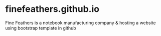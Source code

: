 # finefeathers.github.io
Fine Feathers is a notebook manufacturing company & hosting a website using bootstrap template in github
